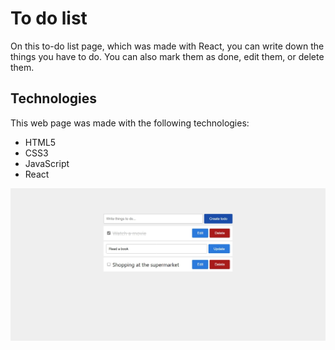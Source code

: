 # To do list
On this to-do list page, which was made with React, you can write down the things you have to do. You can also mark them as done, edit them, or delete them.

## Technologies
This web page was made with the following technologies:
- HTML5
- CSS3
- JavaScript
- React

![preview](public/preview.jpeg)
